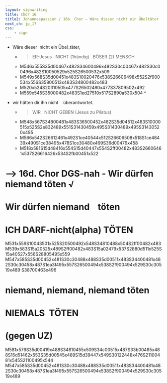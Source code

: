 ```yaml
---
layout: signwriting
title: Chor 16
title2: Johannespassion / 16b. Chor – Wäre dieser nicht ein Übeltäter
next_ch: jp_17
css:
    - sign
---
```


<!--
https://www.signbank.org/signpuddle2.0/searchword.php
https://www.sutton-signwriting.io/signmaker
-->

- Wäre dieser  nicht ein Übel_täter,
    + > ER-Jesus    NICHT (1händig)   BÖSER (2) MENSCH
    + M546x555S35d00467x482S34600496x482S30c00467x482S30c00496x482S10050529x525S26500532x509
    + M549x568S35d00451x483S10020476x538S26606498x552S2f900534x556S35800513x483S34800482x483
    + M520x524S20310505x477S26502480x477S37809502x492
    + M559x545S35000482x483S1ed27510x517S2890a530x504
^

- wir hätten dir ihn    nicht    überantwortet.
    + > WIR           NICHT GEBEN (Jesus zu Pilatus)
    + M548x567S34800481x483S36500452x482S35d04512x483S10000515x525S2e832489x551S31430459x495S31430489x495S31430520x495
    + M566x542S26612461x492S1ce40544x512S26606508x518S1ce48439x490S1ce38495x478S1ce30480x499S36d00479x458
    + M518x581S15d48416x554S15d40447x554S2ff00482x483S26606461x537S26616426x534S2fb00451x522



# --> 16d. Chor DGS-nah - Wir dürfen niemand töten √

# Wir dürfen niemand    töten
# ICH DARF-nicht(alpha) TÖTEN
M531x559S10043501x525S20500492x548S34810488x504S2ff00482x483
M539x583S15a20525x489S2ff00482x483S15a02479x537S2880d511x525S15a40527x556S28805495x559
M547x585S35d00452x481S30c30488x488S35d00511x483S34400481x482S30c30458x487S1ea3f495x557S26500494x538S2f900494x529S30c30519x489
S38700463x496

# niemand, niemand, niemand töten
# NIEMALS          TÖTEN
# (gegen UZ)
M581x576S35d00419x488S34810455x509S34c00515x487S33b00485x488S15d51462x553S35d00545x489S15d39447x549S30122448x476S21100481x545S21100495x544
M547x585S35d00452x481S30c30488x488S35d00511x483S34400481x482S30c30458x487S1ea3f495x557S26500494x538S2f900494x529S30c30519x489


